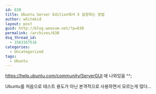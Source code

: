 ```yaml
---
id: 638
title: Ubuntu Server Edition에서 X 설정하는 방법
author: whitekid
layout: post
guid: http://blog.woosum.net/?p=638
permalink: /archives/638
dsq_thread_id:
  - 1563167516
categories:
  - Uncategorized
tags:
  - Ubuntu
---
```

<https://help.ubuntu.com/community/ServerGUI> 에 나와있음 ^^;

Ubuntu를 처음으로 테스트 용도가 아닌 본격적으로 사용하면서 모르는게 많다...